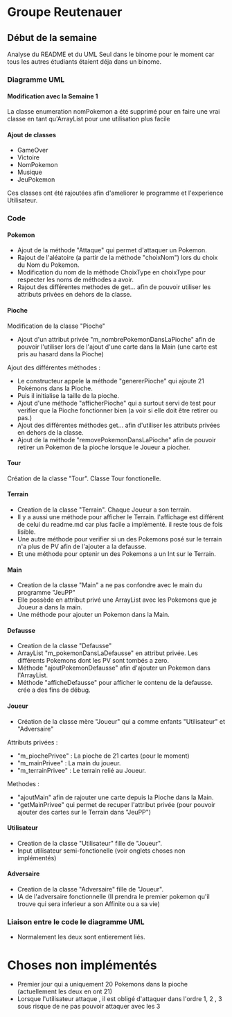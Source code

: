 # Groupe Reutenauer

## Début de la semaine

Analyse du README et du UML
Seul dans le binome pour le moment car tous les autres étudiants étaient déja dans un binome.

### Diagramme UML

#### Modification avec la Semaine 1

La classe enumeration nomPokemon a été supprimé pour en faire une vrai classe en tant qu'ArrayList pour une utilisation plus facile

#### Ajout de classes

- GameOver
- Victoire
- NomPokemon
- Musique
- JeuPokemon

Ces classes ont été rajoutées afin d'ameliorer le programme et l'experience Utilisateur.
### Code

#### Pokemon

- Ajout de la méthode "Attaque" qui permet d'attaquer un Pokemon. 
- Rajout de l'aléatoire (a partir de la méthode "choixNom") lors du choix du Nom du Pokemon.
- Modification du nom de la méthode ChoixType en choixType pour respecter les noms de méthodes a avoir.
- Rajout des différentes methodes de get... afin de pouvoir utiliser les attributs privées en dehors de la classe.

#### Pioche 

Modification de la classe "Pioche"
- Ajout d'un attribut privée "m_nombrePokemonDansLaPioche" afin de pouvoir l'utiliser lors de l'ajout d'une carte dans la Main (une carte est pris au hasard dans la Pioche) 

Ajout des différentes méthodes : 
- Le constructeur appele la méthode "genererPioche" qui ajoute 21 Pokémons dans la Pioche. 
- Puis il initialise la taille de la pioche.
- Ajout d'une méthode "afficherPioche" qui a surtout servi de test pour verifier que la Pioche fonctionner bien (a voir si elle doit être retirer ou pas.) 
- Ajout des différentes méthodes get... afin d'utiliser les attributs privées en dehors de la classe.
- Ajout de la méthode "removePokemonDansLaPioche" afin de pouvoir retirer un Pokemon de la pioche lorsque le Joueur a piocher.


#### Tour

Création de la classe "Tour".
Classe Tour fonctionelle.

#### Terrain

- Creation de la classe "Terrain". Chaque Joueur a son terrain.
- Il y a aussi une méthode pour afficher le Terrain. l'affichage est différent de celui du readme.md car plus facile a implémenté. il reste tous de fois lisible.
- Une autre méthode pour verifier si un des Pokemons posé sur le terrain n'a plus de PV afin de l'ajouter a la defausse. 
- Et une méthode pour optenir un des Pokemons a un Int sur le Terrain.

#### Main

- Creation de la classe "Main" a ne pas confondre avec le main du programme "JeuPP"
- Elle possède en attribut privé une ArrayList avec les Pokemons que je Joueur a dans la main.
- Une méthode pour ajouter un Pokemon dans la Main.

#### Defausse

- Creation de la classe "Defausse" 
- ArrayList "m_pokemonDansLaDefausse" en attribut privée. Les différents Pokemons dont les PV sont tombés a zero.
- Méthode "ajoutPokemonDefausse" afin d'ajouter un Pokemon dans l'ArrayList.
- Méthode "afficheDefausse" pour afficher le contenu de la defausse. crée a des fins de débug.


#### Joueur

- Création de la classe mère "Joueur" qui a comme enfants "Utilisateur" et "Adversaire"

 Attributs privées :
- "m_piochePrivee" : La pioche de 21 cartes (pour le moment)
- "m_mainPrivee" : La main du joueur.
- "m_terrainPrivee" : Le terrain relié au Joueur.

Methodes : 
- "ajoutMain" afin de rajouter une carte depuis la Pioche dans la Main.
- "getMainPrivee" qui permet de recuper l'attribut privée (pour pouvoir ajouter des cartes sur le Terrain dans "JeuPP")

#### Utilisateur

- Creation de la classe "Utilisateur" fille de "Joueur".
- Input utilisateur semi-fonctionelle (voir onglets choses non implémentés)

#### Adversaire

- Creation de la classe "Adversaire" fille de "Joueur".
- IA de l'adversaire fonctionnelle (Il prendra le premier pokemon qu'il trouve qui sera inferieur a son Affinite ou a sa vie)
    
### Liaison entre le code le diagramme UML

- Normalement les deux sont entierement liés.

# Choses non implémentés

- Premier jour qui a uniquement 20 Pokemons dans la pioche (actuellement les deux en ont 21)
- Lorsque l'utilisateur attaque , il est obligé d'attaquer dans l'ordre 1, 2 , 3 sous risque de ne pas pouvoir attaquer avec les 3